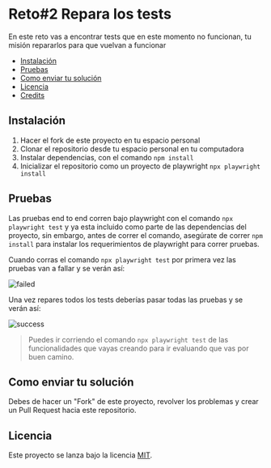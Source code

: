 # Reto#2 Repara los tests

En este reto vas a encontrar tests que en este momento no funcionan, tu misión repararlos para que vuelvan a funcionar

- [Instalación](#instalación)
- [Pruebas](#pruebas)
- [Como enviar tu solución](#como-enviar-tu-solución)
- [Licencia](#licencia)
- [Credits](#credits)

## Instalación

1. Hacer el fork de este proyecto en tu espacio personal
1. Clonar el repositorio desde tu espacio personal en tu computadora
1. Instalar dependencias, con el comando `npm install`
1. Inicializar el repositorio como un proyecto de playwright
`npx playwright install`

## Pruebas

Las pruebas end to end corren bajo playwright con el comando `npx playwright test` y ya esta incluido como parte de las dependencias del proyecto, sin embargo, antes de correr el comando, asegúrate de correr `npm install` para instalar los requerimientos de playwright para correr pruebas.

Cuando corras el comando `npx playwright test` por primera vez las pruebas van a fallar y se verán así:

![failed](./screenshots/failed.png)

Una vez repares todos los tests deberías pasar todas las pruebas y se verán así:

![success](./screenshots/success.png)

> Puedes ir corriendo el comando `npx playwright test` de las funcionalidades que vayas creando para ir evaluando que vas por buen camino.

## Como enviar tu solución

Debes de hacer un "Fork" de este proyecto, revolver los problemas y crear un Pull Request hacia este repositorio.

## Licencia

Este proyecto se lanza bajo la licencia [MIT](https://opensource.org/licenses/MIT).
